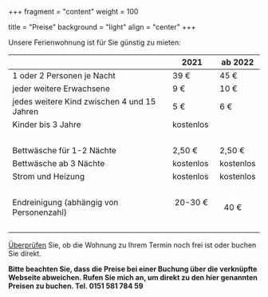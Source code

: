 +++
fragment = "content"
weight = 100

title = "Preise"
background = "light"
align = "center"
+++

Unsere Ferienwohnung ist für Sie günstig zu mieten:

||2021|ab 2022|
|---|---|---|
| 1 oder 2 Personen je Nacht      | 39 € | 45 € |
| jeder weitere Erwachsene      | 9 € | 10 € |
| jedes weitere Kind zwischen 4 und 15 Jahren      | 5 € | 6 € |
| Kinder bis 3 Jahre      | kostenlos |
|&nbsp;  |  |
| Bettwäsche für 1-2 Nächte      | 2,50 € | 2,50 € |
| Bettwäsche ab 3 Nächte      | kostenlos | kostenlos |
| Strom und Heizung | kostenlos |  kostenlos | 
| &nbsp; |  |  |
| Endreinigung (abhängig von Personenzahl) &nbsp;| &nbsp;20-30 € &nbsp;| &nbsp; 40 € &nbsp; |
| &nbsp; |  |  |

[Überprüfen](https://tportal.toubiz.de/brilon/ukv/house/GER00020060005418109) Sie, ob die Wohnung zu Ihrem Termin noch frei ist oder buchen Sie direkt.

__Bitte beachten Sie, dass die Preise bei einer Buchung über die verknüpfte Webseite abweichen. Rufen Sie mich an, um direkt zu den hier genannten Preisen zu buchen. Tel. 0151 581 784 59__
